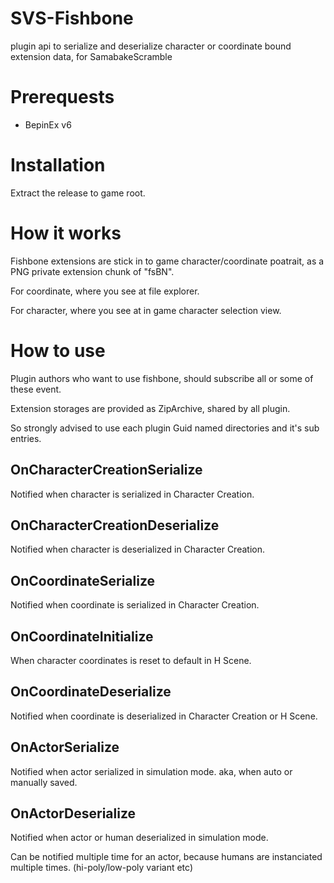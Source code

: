 # SVS-Fishbone

plugin api to serialize and deserialize character or coordinate bound extension data, for SamabakeScramble

# Prerequests

 * BepinEx v6

# Installation

Extract the release to game root.

# How it works

Fishbone extensions are stick in to game character/coordinate poatrait, as a PNG private extension chunk of "fsBN".

For coordinate, where you see at file explorer.

For character, where you see at in game character selection view.

# How to use

Plugin authors who want to use fishbone, should subscribe all or some of these event.

Extension storages are provided as ZipArchive, shared by all plugin.

So strongly advised to use each plugin Guid named directories and it's sub entries.

## OnCharacterCreationSerialize

Notified when character is serialized in Character Creation.

## OnCharacterCreationDeserialize

Notified when character is deserialized in Character Creation.

## OnCoordinateSerialize

Notified when coordinate is serialized in Character Creation.

## OnCoordinateInitialize

When character coordinates is reset to default in H Scene.

## OnCoordinateDeserialize

Notified when coordinate is deserialized in Character Creation or H Scene.

## OnActorSerialize

Notified when actor serialized in simulation mode. aka, when auto or manually saved.

## OnActorDeserialize 

Notified when actor or human deserialized in simulation mode.

Can be notified multiple time for an actor, because humans are instanciated multiple times. (hi-poly/low-poly variant etc)